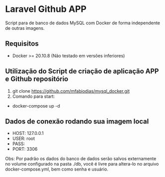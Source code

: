 # Laravel Github APP
Script para de banco de dados MySQL com Docker de forma independente de outras imagens.
## Requisitos
- Docker >= 20.10.8 (Não testado em versões inferiores)

## Utilização do Script de criação de aplicação APP e Github repositório 
1. git clone https://github.com/mfabiodias/mysql_docker.git
2. Comando para start: 
- docker-compose up -d 

## Dados de conexão rodando sua imagem local
- HOST: 127.0.0.1
- USER: root
- PASS:
- PORT: 3306

Obs: Por padrão os dados do banco de dados serão salvos externamente no volume configurado na pasta ./db, você é livre para altera-lo no arquivo docker-compose.yml, bem como senha e usuário.
